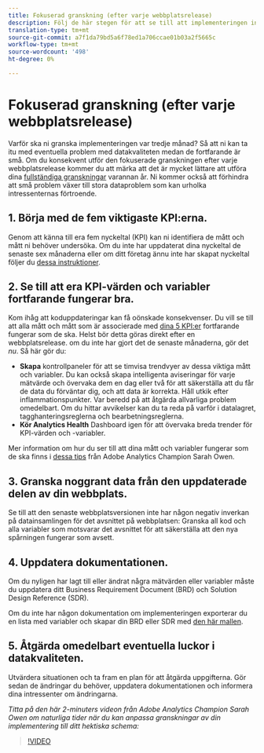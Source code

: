 ```yaml
---
title: Fokuserad granskning (efter varje webbplatsrelease)
description: Följ de här stegen för att se till att implementeringen inte är felfri och att den överensstämmer med dina nyckeltal.
translation-type: tm+mt
source-git-commit: a7f1da79bd5a6f78ed1a706ccae01b03a2f5665c
workflow-type: tm+mt
source-wordcount: '498'
ht-degree: 0%

---
```



# Fokuserad granskning (efter varje webbplatsrelease)

Varför ska ni granska implementeringen var tredje månad? Så att ni kan ta itu med eventuella problem med datakvaliteten medan de fortfarande är små. Om du konsekvent utför den fokuserade granskningen efter varje webbplatsrelease kommer du att märka att det är mycket lättare att utföra dina [fullständiga granskningar](/help/implement/review/full-review.md) varannan år. Ni kommer också att förhindra att små problem växer till stora dataproblem som kan urholka intressenternas förtroende.

## 1. Börja med de fem viktigaste KPI:erna.

Genom att känna till era fem nyckeltal (KPI) kan ni identifiera de mått och mått ni behöver undersöka. Om du inte har uppdaterat dina nyckeltal de senaste sex månaderna eller om ditt företag ännu inte har skapat nyckeltal följer du [dessa instruktioner](/help/implement/review/define-kpis.md).

## 2. Se till att era KPI-värden och variabler fortfarande fungerar bra.

Kom ihåg att koduppdateringar kan få oönskade konsekvenser. Du vill se till att alla mått och mått som är associerade med [dina 5 KPI:er](/help/implement/review/define-kpis.md) fortfarande fungerar som de ska. Helst bör detta göras direkt efter en webbplatsrelease. om du inte har gjort det de senaste månaderna, gör det *nu*. Så här gör du:

* **Skapa** kontrollpaneler för att se timvisa trendvyer av dessa viktiga mått och variabler. Du kan också skapa intelligenta aviseringar för varje mätvärde och övervaka dem en dag eller två för att säkerställa att du får de data du förväntar dig, och att data är korrekta. Håll utkik efter inflammationspunkter. Var beredd på att åtgärda allvarliga problem omedelbart. Om du hittar avvikelser kan du ta reda på varför i datalagret, tagghanteringsreglerna och bearbetningsreglerna.
* **Kör Analytics Health** Dashboard igen för att övervaka breda trender för KPI-värden och -variabler.

Mer information om hur du ser till att dina mått och variabler fungerar som de ska finns i [dessa tips](https://experienceleaguecommunities.adobe.com/t5/adobe-analytics-discussions/my-five-best-tips-for-keeping-adobe-analytics-humming/td-p/388608) från Adobe Analytics Champion Sarah Owen.

## 3. Granska noggrant data från den uppdaterade delen av din webbplats.

Se till att den senaste webbplatsversionen inte har någon negativ inverkan på datainsamlingen för det avsnittet på webbplatsen: Granska all kod och alla variabler som motsvarar det avsnittet för att säkerställa att den nya spårningen fungerar som avsett.

## 4. Uppdatera dokumentationen.

Om du nyligen har lagt till eller ändrat några mätvärden eller variabler måste du uppdatera ditt Business Requirement Document (BRD) och Solution Design Reference (SDR).

Om du inte har någon dokumentation om implementeringen exporterar du en lista med variabler och skapar din BRD eller SDR med [den här mallen](https://experienceleague.adobe.com/docs/analytics-learn/tutorials/implementation/implementation-basics/creating-a-business-requirements-document.html?lang=en#implementation).

## 5. Åtgärda omedelbart eventuella luckor i datakvaliteten.

Utvärdera situationen och ta fram en plan för att åtgärda uppgifterna. Gör sedan de ändringar du behöver, uppdatera dokumentationen och informera dina intressenter om ändringarna.

*Titta på den här 2-minuters videon från Adobe Analytics Champion Sarah Owen om naturliga tider när du kan anpassa granskningar av din implementering till ditt hektiska schema:*

>[!VIDEO](https://video.tv.adobe.com/v/328340/?quality=12&learn=on)
